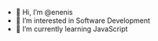 - 👋 Hi, I’m @enenis
- 👀 I’m interested in Software Development
- 🌱 I’m currently learning JavaScript

<!---
enenis/enenis is a ✨ special ✨ repository because its `README.md` (this file) appears on your GitHub profile.
You can click the Preview link to take a look at your changes.
--->
